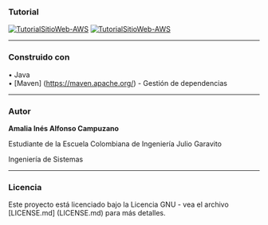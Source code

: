 ### Tutorial
[![TutorialSitioWeb-AWS](https://3.bp.blogspot.com/-M3cPQuc2uFA/XQ9o5-svp9I/AAAAAAAAARo/WAQQ0ncp-u45DoZpRCDZcDjjYgXk0HmfwCLcBGAs/s400/Click-to-play-video-button.gif)](https://youtu.be/eGDhNncg1KU "TutorialSitioWeb-AWS")
[![TutorialSitioWeb-AWS](https://youtu.be/eGDhNncg1KU)](https://youtu.be/eGDhNncg1KU "TutorialSitioWeb-AWS")
___
### Construido con

• Java  
• [Maven] (https://maven.apache.org/) - Gestión de dependencias

___
### Autor

**Amalia Inés Alfonso Campuzano** 

Estudiante de la Escuela Colombiana de Ingeniería Julio Garavito

Ingeniería de Sistemas
___
### Licencia

Este proyecto está licenciado bajo la Licencia GNU - vea el archivo [LICENSE.md] (LICENSE.md) para más detalles.

